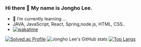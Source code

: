 ### Hi there 👋 My name is Jongho Lee.
- 🌱 I’m currently learning ...
- JAVA, JavaScript, React, Spring,node.js, HTML, CSS..
- [![wakatime](https://wakatime.com/badge/user/fab11908-f2ab-4476-8057-2f6505465ffb.svg)](https://wakatime.com/@fab11908-f2ab-4476-8057-2f6505465ffb) 


[![Solved.ac Profile](http://mazassumnida.wtf/api/v2/generate_badge?boj=devfrank)](https://solved.ac/devfrank/)
![Jongho Lee's GitHub stats](https://github-readme-stats.vercel.app/api?username=DevFrank9&show_icons=true&theme=dark) [![Top Langs](https://github-readme-stats.vercel.app/api/top-langs/?username=Devfrank9&layout=compact&theme=dark)](https://github.com/anuraghazra/github-readme-stats)

<!--
**DevFrank9/DevFrank9** is a ✨ _special_ ✨ repository because its `README.md` (this file) appears on your GitHub profile.

Here are some ideas to get you started:

- 🔭 I’m currently working on ...
- 👯 I’m looking to collaborate on ...
- 🤔 I’m looking for help with ...
- 💬 Ask me about ...
- 📫 How to reach me: ...
- 😄 Pronouns: ...
- ⚡ Fun fact: ...
-->
